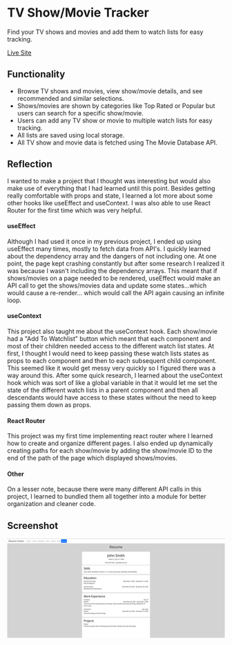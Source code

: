 # TV Show/Movie Tracker

Find your TV shows and movies and add them to watch lists for easy tracking.

[Live Site](https://nrod42.github.io/tv-show-tracker/)

## Functionality

- Browse TV shows and movies, view show/movie details, and see recommended and similar selections.
- Shows/movies are shown by categories like Top Rated or Popular but users can search for a specific show/movie.
- Users can add any TV show or movie to multiple watch lists for easy tracking.
- All lists are saved using local storage.
- All TV show and movie data is fetched using The Movie Database API.

## Reflection

I wanted to make a project that I thought was interesting but would also make use of everything that I had learned until this point. Besides getting really comfortable with props and state, I learned a lot more about some other hooks like useEffect and useContext. I was also able to use React Router for the first time which was very helpful.

#### useEffect

Although I had used it once in my previous project, I ended up using useEffect many times, mostly to fetch data from API's. I quickly learned about the dependency array and the dangers of not including one. At one point, the page kept crashing constantly but after some research I realized it was because I wasn't including the dependency arrays. This meant that if shows/movies on a page needed to be rendered, useEffect would make an API call to get the shows/movies data and update some states...which would cause a re-render... which would call the API again causing an infinite loop.

#### useContext

This project also taught me about the useContext hook. Each show/movie had a "Add To Watchlist" button which meant that each component and most of their children needed access to the different watch list states. At first, I thought I would need to keep passing these watch lists states as props to each component and then to each subsequent child component. This seemed like it would get messy very quickly so I figured there was a way around this. After some quick research, I learned about the useContext hook which was sort of like a global variable in that it would let me set the state of the different watch lists in a parent component and then all descendants would have access to these states without the need to keep passing them down as props.

#### React Router

This project was my first time implementing react router where I learned how to create and organize different pages. I also ended up dynamically creating paths for each show/movie by adding the show/movie ID to the end of the path of the page which displayed shows/movies.

#### Other

On a lesser note, because there were many different API calls in this project, I learned to bundled them all together into a module for better organization and cleaner code.

## Screenshot

![Screenshot of the homepage](/src/img/homepage_screenshot.png)
